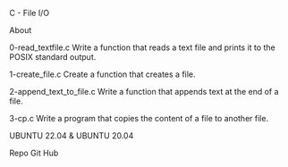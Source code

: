 C - File I/O

About

0-read_textfile.c
Write a function that reads a text file and prints it to the POSIX standard output.

1-create_file.c
Create a function that creates a file.


2-append_text_to_file.c
 Write a function that appends text at the end of a file. 

3-cp.c
Write a program that copies the content of a file to another file.

UBUNTU 22.04 & UBUNTU 20.04 

Repo Git Hub
